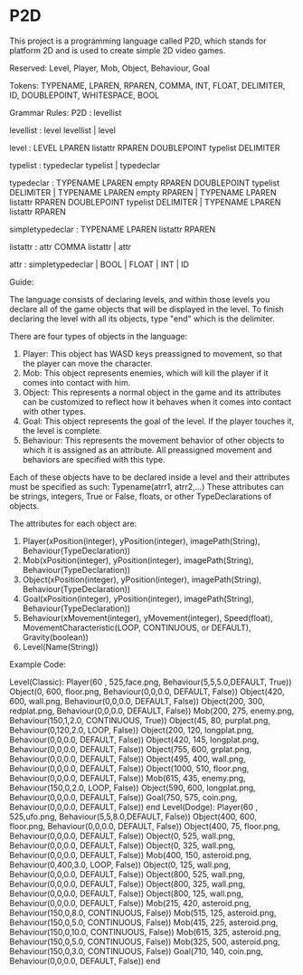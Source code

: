 # P2D

This project is a programming language called P2D, which stands for platform 2D and is used to create simple 2D video games.


Reserved: Level, Player, Mob, Object, Behaviour, Goal

Tokens: TYPENAME, LPAREN, RPAREN, COMMA, INT, FLOAT, DELIMITER, ID, DOUBLEPOINT, WHITESPACE, BOOL



Grammar Rules:
P2D : levellist

levellist : level levellist 
                | level

level : LEVEL LPAREN listattr RPAREN DOUBLEPOINT typelist DELIMITER

typelist : typedeclar typelist 
                | typedeclar
 
typedeclar : TYPENAME LPAREN empty RPAREN DOUBLEPOINT typelist DELIMITER
                | TYPENAME LPAREN empty RPAREN
                | TYPENAME LPAREN listattr RPAREN DOUBLEPOINT typelist DELIMITER
                | TYPENAME LPAREN listattr RPAREN
                
simpletypedeclar : TYPENAME LPAREN listattr RPAREN

listattr : attr COMMA listattr 
                | attr
 
attr : simpletypedeclar 
                | BOOL 
                | FLOAT 
                | INT 
                | ID
                
                
                
Guide:

The language consists of declaring levels, and within those levels you declare all of the game objects that will be displayed in the level.
To finish declaring the level with all its objects, type "end" which is the delimiter.


There are four types of objects in the language:
1. Player:
    This object has WASD keys preassigned to movement, so that the player can move the character.
2. Mob:
    This object represents enemies, which will kill the player if it comes into contact with him.
3. Object:
    This represents a normal object in the game and its attributes can be customized to reflect how it behaves when it comes 
    into contact with other types.
4. Goal:
    This object represents the goal of the level. If the player touches it, the level is complete.
5. Behaviour:
    This represents the movement behavior of other objects to which it is assigned as an attribute. All preassigned movement and
    behaviors are specified with this type.


Each of these objects have to be declared inside a level and their attributes must be specified as such: Typename(atrr1, atrr2,...)
These attributes can be strings, integers, True or False, floats, or other TypeDeclarations of objects.

The attributes for each object are:
1. Player(xPosition(integer), yPosition(integer), imagePath(String), Behaviour(TypeDeclaration))
2. Mob(xPosition(integer), yPosition(integer), imagePath(String), Behaviour(TypeDeclaration))
3. Object(xPosition(integer), yPosition(integer), imagePath(String), Behaviour(TypeDeclaration))
4. Goal(xPosition(integer), yPosition(integer), imagePath(String), Behaviour(TypeDeclaration))
5. Behaviour(xMovement(integer), yMovement(integer), Speed(float), MovementCharacteristic(LOOP, CONTINUOUS, or DEFAULT), Gravity(boolean))
6. Level(Name(String))



Example Code:

Level(Classic):
  Player(60 , 525,face.png, Behaviour(5,5,5.0,DEFAULT, True))
  Object(0, 600, floor.png, Behaviour(0,0,0.0, DEFAULT, False))
  Object(420, 600, wall.png, Behaviour(0,0,0.0, DEFAULT, False))
  Object(200, 300, redplat.png, Behaviour(0,0,0.0, DEFAULT, False))
  Mob(200, 275, enemy.png, Behaviour(150,1,2.0, CONTINUOUS, True))
  Object(45, 80, purplat.png, Behaviour(0,120,2.0, LOOP, False))
  Object(200, 120, longplat.png, Behaviour(0,0,0.0, DEFAULT, False))
  Object(420, 145, longplat.png, Behaviour(0,0,0.0, DEFAULT, False))
  Object(755, 600, grplat.png, Behaviour(0,0,0.0, DEFAULT, False))
  Object(495, 400, wall.png, Behaviour(0,0,0.0, DEFAULT, False))
  Object(1000, 510, floor.png, Behaviour(0,0,0.0, DEFAULT, False))
  Mob(615, 435, enemy.png, Behaviour(150,0,2.0, LOOP, False))
  Object(590, 600, longplat.png, Behaviour(0,0,0.0, DEFAULT, False))
  Goal(750, 575, coin.png, Behaviour(0,0,0.0, DEFAULT, False))
end
Level(Dodge):
  Player(60 , 525,ufo.png, Behaviour(5,5,8.0,DEFAULT, False))
  Object(400, 600, floor.png, Behaviour(0,0,0.0, DEFAULT, False))
  Object(400, 75, floor.png, Behaviour(0,0,0.0, DEFAULT, False))
  Object(0, 525, wall.png, Behaviour(0,0,0.0, DEFAULT, False))
  Object(0, 325, wall.png, Behaviour(0,0,0.0, DEFAULT, False))
  Mob(400, 150, asteroid.png, Behaviour(0,400,3.0, LOOP, False))
  Object(0, 125, wall.png, Behaviour(0,0,0.0, DEFAULT, False))
  Object(800, 525, wall.png, Behaviour(0,0,0.0, DEFAULT, False))
  Object(800, 325, wall.png, Behaviour(0,0,0.0, DEFAULT, False))
  Object(800, 125, wall.png, Behaviour(0,0,0.0, DEFAULT, False))
  Mob(215, 420, asteroid.png, Behaviour(150,0,8.0, CONTINUOUS, False))
  Mob(515, 125, asteroid.png, Behaviour(150,0,5.0, CONTINUOUS, False))
  Mob(415, 225, asteroid.png, Behaviour(150,0,10.0, CONTINUOUS, False))
  Mob(615, 325, asteroid.png, Behaviour(150,0,5.0, CONTINUOUS, False))
  Mob(325, 500, asteroid.png, Behaviour(150,0,3.0, CONTINUOUS, False))
  Goal(710, 140, coin.png, Behaviour(0,0,0.0, DEFAULT, False))
end
